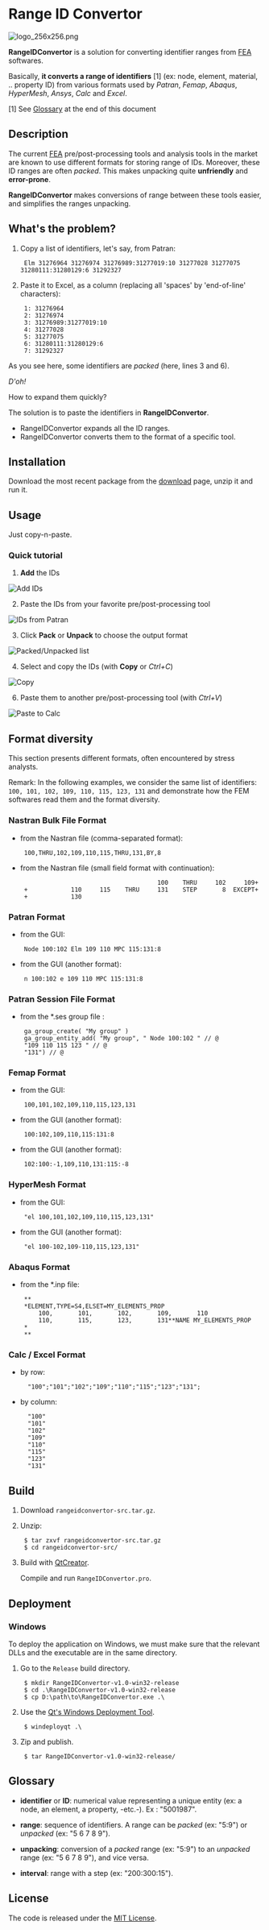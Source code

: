 # Range ID Convertor


![logo_256x256.png](src/icons/logo/logo_256x256.png)

**RangeIDConvertor** is a solution for converting identifier ranges from [FEA](https://en.wikipedia.org/wiki/Finite_element_analysis "Finite Element Analysis (FEA)") softwares.

Basically, **it converts a range of identifiers** [1] (ex: node, element, material, .. property ID) from various formats used by *Patran*, *Femap*, *Abaqus*, *HyperMesh*, *Ansys*, *Calc* and *Excel*.

[1] See [Glossary](#glossary) at the end of this document


## Description

The current [FEA](https://en.wikipedia.org/wiki/Finite_element_analysis "Finite Element Analysis (FEA)") pre/post-processing tools and analysis tools in the market are known to use different formats for storing range of IDs.
Moreover, these ID ranges are often *packed*. This makes unpacking quite **unfriendly** and **error-prone**.

**RangeIDConvertor** makes conversions of range between these tools easier, and simplifies the ranges unpacking.


## What's the problem?

1. Copy a list of identifiers, let's say, from Patran:


        Elm 31276964 31276974 31276989:31277019:10 31277028 31277075 31280111:31280129:6 31292327

1. Paste it to Excel, as a column (replacing all 'spaces' by 'end-of-line' characters):

        1: 31276964
        2: 31276974
        3: 31276989:31277019:10
        4: 31277028
        5: 31277075
        6: 31280111:31280129:6
        7: 31292327


As you see here, some identifiers are *packed* (here, lines 3 and 6).

*D'oh!*

How to expand them quickly?

The solution is to paste the identifiers in **RangeIDConvertor**.

- RangeIDConvertor expands all the ID ranges.
- RangeIDConvertor converts them to the format of a specific tool.



## Installation

Download the most recent package from the [download](https://github.com/setvisible/range-id-convertor/releases "Last Releases") page, unzip it and run it.



## Usage

Just copy-n-paste.

### Quick tutorial

1) **Add** the IDs

![Add IDs](screenshot/01_add.png)

2) Paste the IDs from your favorite pre/post-processing tool

![IDs from Patran](screenshot/02_patran_range.png)

3) Click **Pack** or **Unpack** to choose the output format

![Packed/Unpacked list](screenshot/03_pack_unpacked.png)

4) Select and copy the IDs (with **Copy** or *Ctrl+C*)

![Copy](screenshot/05_copy.png)

6) Paste them to another pre/post-processing tool (with *Ctrl+V*)

![Paste to Calc](screenshot/06_paste_to_calc.png)


## Format diversity

This section presents different formats, often encountered by stress analysts.

Remark: In the following examples, we consider the same list of identifiers: `100, 101, 102, 109, 110, 115, 123, 131` and demonstrate how the FEM softwares read them and the format diversity.


### Nastran Bulk File Format

 - from the Nastran file (comma-separated format):

        100,THRU,102,109,110,115,THRU,131,BY,8

 - from the Nastran file (small field format with continuation):

                                             100    THRU     102     109+
        +            110     115    THRU     131    STEP       8  EXCEPT+
        +            130


### Patran Format

 - from the GUI:

        Node 100:102 Elm 109 110 MPC 115:131:8

 - from the GUI (another format):

        n 100:102 e 109 110 MPC 115:131:8


### Patran Session File Format

 - from the *.ses group file :

        ga_group_create( "My group" )
        ga_group_entity_add( "My group", " Node 100:102 " // @
        "109 110 115 123 " // @
        "131") // @


### Femap Format

 - from the GUI:

        100,101,102,109,110,115,123,131

 - from the GUI (another format):

        100:102,109,110,115:131:8

 - from the GUI (another format):

        102:100:-1,109,110,131:115:-8


### HyperMesh Format

 - from the GUI:

        "el 100,101,102,109,110,115,123,131"

 - from the GUI (another format):

        "el 100-102,109-110,115,123,131"

### Abaqus Format

 - from the *.inp file:

        **
        *ELEMENT,TYPE=S4,ELSET=MY_ELEMENTS_PROP
            100,       101,       102,       109,       110
            110,       115,       123,       131**NAME MY_ELEMENTS_PROP
        *
        **


### Calc / Excel Format

 - by row:

         "100";"101";"102";"109";"110";"115";"123";"131";

- by column:

        "100"
        "101"
        "102"
        "109"
        "110"
        "115"
        "123"
        "131"


## Build

1. Download `rangeidconvertor-src.tar.gz`.

2. Unzip:

        $ tar zxvf rangeidconvertor-src.tar.gz
        $ cd rangeidconvertor-src/

3. Build with [QtCreator](https://www.qt.io/developers/ "https://www.qt.io/developers/").

     Compile and run `RangeIDConvertor.pro`.


## Deployment

### Windows

To deploy the application on Windows, we must make sure that the relevant DLLs and the executable are in the same directory.

1. Go to the `Release` build directory.

        $ mkdir RangeIDConvertor-v1.0-win32-release
        $ cd .\RangeIDConvertor-v1.0-win32-release
        $ cp D:\path\to\RangeIDConvertor.exe .\

2. Use the [Qt's Windows Deployment Tool](http://doc.qt.io/qt-5/windows-deployment.html#the-windows-deployment-tool "http://doc.qt.io/qt-5/windows-deployment.html#the-windows-deployment-tool").

        $ windeployqt .\

3. Zip and publish.

        $ tar RangeIDConvertor-v1.0-win32-release/


## Glossary

- **identifier** or **ID**: numerical value representing a unique entity
  (ex: a node, an element, a property, -etc.-).
  Ex : "5001987".

- **range**: sequence of identifiers.
  A range can be *packed* (ex: "5:9") or *unpacked* (ex: "5 6 7 8 9").

- **unpacking**: conversion of a *packed* range (ex: "5:9") to an *unpacked* range (ex: "5 6 7 8 9"), and vice versa.

- **interval**: range with a step (ex: "200:300:15").



## License

The code is released under the [MIT License](LICENSE "LICENSE").
